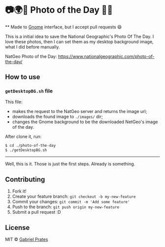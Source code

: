 # :camera::earth_africa::blowfish: Photo of the Day :sunrise_over_mountains::date:


** Made to [Gnome](https://www.gnome.org/) interface, but I accept pull requests :smile:

This is a initial idea to save the National Geographic's Photo Of The Day. I love these photos, then I can set them as my desktop background image, what I did before manually.

NatGeo Photo of the Day: https://www.nationalgeographic.com/photo-of-the-day/

## How to use

### `getDesktopBG.sh` file

This file:
- makes the request to the NatGeo server and returns the image url;
- downloads the found image to `./images/` dir;
- changes the Gnome background to be the downloaded NetGeo's image of the day.


After clone it, run:

```sh
$ cd ./photo-of-the-day
$ ./getDesktopBG.sh
```

---

Well, this is it. Those is just the first steps. Already is something.

## Contributing

1. Fork it!
2. Create your feature branch: `git checkout -b my-new-feature`
3. Commit your changes: `git commit -m 'Add some feature'`
4. Push to the branch: `git push origin my-new-feature`
5. Submit a pull request :D

## License

MIT © [Gabriel Prates](http://gabrielprates.com)
